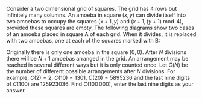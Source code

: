 Consider a two dimensional grid of squares. The grid has 4 rows but infinitely many columns.
An amoeba in square $(x, y)$ can divide itself into two amoebas to occupy the squares $(x+1,y)$ and $(x+1,(y+1) \bmod 4)$, provided these squares are empty.
The following diagrams show two cases of an amoeba placed in square A of each grid. When it divides, it is replaced with two amoebas, one at each of the squares marked with B:


Originally there is only one amoeba in the square $(0, 0)$. After $N$ divisions there will be $N+1$ amoebas arranged in the grid. An arrangement may be reached in several different ways but it is only counted once. Let $C(N)$ be the number of different possible arrangements after $N$ divisions.
For example, $C(2) = 2$, $C(10) = 1301$, $C(20)=5895236$ and the last nine digits of $C(100)$ are $125923036$.
Find $C(100\,000)$, enter the last nine digits as your answer.